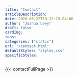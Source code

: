 ```yaml
---
title: "Contact"
articleDescription: 
date: 2020-06-22T13:12:28-04:00
author: "Joshua Levy"
draft: false
cardImg:
tags:
categories: ["static"]
url: "/contact.html"
defaultStyles: "styles.css"
specificStyles: 
---
```

{{< contactFullPage >}}
